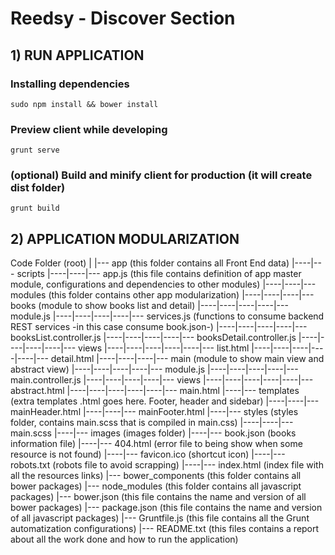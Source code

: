 # Reedsy - Discover Section

## 1) RUN APPLICATION

### Installing dependencies

    sudo npm install && bower install

### Preview client while developing

    grunt serve

### (optional) Build and minify client for production (it will create dist folder)

    grunt build


## 2) APPLICATION MODULARIZATION

Code Folder (root)
|
|--- app (this folder contains all Front End data)
|----|--- scripts
|----|----|--- app.js (this file contains definition of app master module, configurations and dependencies to other modules)
|----|----|--- modules (this folder contains other app modularization)
|----|----|----|--- books (module to show books list and detail)
|----|----|----|----|--- module.js
|----|----|----|----|--- services.js (functions to consume backend REST services -in this case consume book.json-)
|----|----|----|----|--- booksList.controller.js
|----|----|----|----|--- booksDetail.controller.js
|----|----|----|----|--- views
|----|----|----|----|----|--- list.html
|----|----|----|----|----|--- detail.html
|----|----|----|--- main (module to show main view and abstract view)
|----|----|----|----|--- module.js
|----|----|----|----|--- main.controller.js
|----|----|----|----|--- views
|----|----|----|----|----|--- abstract.html
|----|----|----|----|----|--- main.html
|----|--- templates (extra templates .html goes here. Footer, header and sidebar)
|----|----|--- mainHeader.html
|----|----|--- mainFooter.html
|----|--- styles (styles folder, contains main.scss that is compiled in main.css)
|----|----|--- main.scss
|----|--- images (images folder)
|----|--- book.json (books information file)
|----|--- 404.html (error file to being show when some resource is not found)
|----|--- favicon.ico (shortcut icon)
|----|--- robots.txt (robots file to avoid scrapping)
|----|--- index.html (index file with all the resources links)
|--- bower_components (this folder contains all bower packages)
|--- node_modules (this folder contains all javascript packages)
|--- bower.json (this file contains the name and version of all bower packages)
|--- package.json (this file contains the name and version of all javascript packages)
|--- Gruntfile.js (this file contains all the Grunt automatization configurations)
|--- README.txt (this files contains a report about all the work done and how to run the application)
